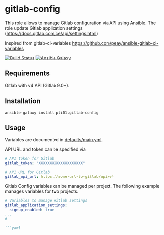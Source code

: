 gitlab-config
===================

This role allows to manage Gitlab configuration via API using Ansible.
The role update Gitlab application settings
(https://docs.gitlab.com/ce/api/settings.html)

Inspired from gitlab-ci-variables https://github.com/peay/ansible-gitlab-ci-variables

[![Build Status](https://travis-ci.org/pli01/ansible-gitlab-config.svg?branch=master)](https://travis-ci.org/pli01/ansible-gitlab-config)
[![Ansible Galaxy](https://img.shields.io/badge/ansible-pli01.gitlab--config-blue.svg)](https://galaxy.ansible.com/pli01/gitlab-config/)

Requirements
------------

Gitlab with v4 API (Gitlab 9.0+).

Installation
-------------

```sh
ansible-galaxy install pli01.gitlab-config
```

Usage
-----

Variables are documented in [defaults/main.yml](defaults/main.yml).

API URL and token can be specified via
```yaml
# API token for Gitlab
gitlab_token: "XXXXXXXXXXXXXXXXXXXX"

# API URL for Gitlab
gitlab_api_url: https://some-url-to-gitlab/api/v4
```

Gitlab Config variables can be managed per project. The following example
manages variables for two projects.

```yaml
# Variables to manage Gitlab settings
gitlab_application_settings:
  signup_enabled: true
...
#

```yaml

